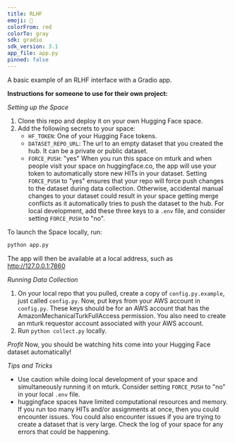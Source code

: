 ```yaml
---
title: RLHF
emoji: 🏢
colorFrom: red
colorTo: gray
sdk: gradio
sdk_version: 3.1
app_file: app.py
pinned: false
---
```


A basic example of an RLHF interface with a Gradio app.

**Instructions for someone to use for their own project:**

*Setting up the Space*

1. Clone this repo and deploy it on your own Hugging Face space.
2. Add the following secrets to your space:
   - `HF_TOKEN`: One of your Hugging Face tokens.
   - `DATASET_REPO_URL`: The url to an empty dataset that you created the hub. It
    can be a private or public dataset.
   - `FORCE_PUSH`: "yes"
   When you run this space on mturk and when people visit your space on
   huggingface.co, the app will use your token to automatically store new HITs
   in your dataset. Setting `FORCE_PUSH` to "yes" ensures that your repo will
   force push changes to the dataset during data collection. Otherwise,
   accidental manual changes to your dataset could result in your space getting
   merge conflicts as it automatically tries to push the dataset to the hub. For
   local development, add these three keys to a `.env` file, and consider setting
   `FORCE_PUSH` to "no".

To launch the Space locally, run:

```bash
python app.py
```

The app will then be available at a local address, such as http://127.0.0.1:7860

*Running Data Collection*

1. On your local repo that you pulled, create a copy of `config.py.example`,
   just called `config.py`. Now, put keys from your AWS account in `config.py`.
   These keys should be for an AWS account that has the
   AmazonMechanicalTurkFullAccess permission. You also need to
   create an mturk requestor account associated with your AWS account.
2. Run `python collect.py` locally.

*Profit*
Now, you should be watching hits come into your Hugging Face dataset
automatically!

*Tips and Tricks*
- Use caution while doing local development of your space and
simultaneously running it on mturk. Consider setting `FORCE_PUSH` to "no" in
your local `.env` file.
- huggingface spaces have limited computational resources and memory. If you
run too many HITs and/or assignments at once, then you could encounter issues.
You could also encounter issues if you are trying to create a dataset that is
very large. Check the log of your space for any errors that could be happening.

